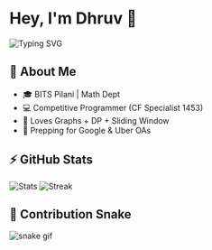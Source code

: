 # Hey, I'm Dhruv 👋  

![Typing SVG](https://readme-typing-svg.demolab.com?font=Fira+Code&size=24&pause=1000&color=00F700&width=435&lines=Codeforces+Specialist+💻;C%2B%2B+%26+DSA+Enthusiast;Future+Google+Intern+🚀)

## 🚩 About Me
- 🎓 BITS Pilani | Math Dept
- 💻 Competitive Programmer (CF Specialist 1453)
- 🧩 Loves Graphs + DP + Sliding Window
- 🚀 Prepping for Google & Uber OAs  

## ⚡ GitHub Stats
![Stats](https://github-readme-stats.vercel.app/api?username=dhruv8642&show_icons=true&theme=radical)
![Streak](https://github-readme-streak-stats.herokuapp.com/?user=dhruv8642&theme=radical)

## 🐍 Contribution Snake
![snake gif](https://github.com/dhruv8642/dhruv8642/blob/output/github-contribution-grid-snake.gif)
